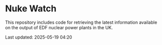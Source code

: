 # Nuke Watch

This repository includes code for retrieving the latest information available on the output of EDF nuclear power plants in the UK.

Last updated: 2025-05-19 04:20